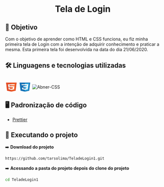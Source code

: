 <div align="center">
  <h1>Tela de Login</h1>
</div>

## :dart: Objetivo

Com o objetivo de aprender como HTML e CSS funciona, eu fiz minha primeira tela de Login com a intenção de adquirir conhecimento e praticar a mesma. Esta primeira tela foi desenvolvida na data do dia 21/06/2020.

## :hammer_and_wrench: Linguagens e tecnologias utilizadas
<div style="display: inline_block"><br>
  <img align="center" alt="Abner-HTML" height="30" width="40" src="https://raw.githubusercontent.com/devicons/devicon/master/icons/html5/html5-original.svg">
  <img align="center" alt="Abner-CSS" height="30" width="40" src="https://raw.githubusercontent.com/devicons/devicon/master/icons/css3/css3-original.svg">
  <img align="center" alt="Abner-CSS" height="30" width="40" src="https://cdn.jsdelivr.net/gh/devicons/devicon/icons/git/git-original.svg">
</div>


## :desktop_computer: Padronização de código
-   [Prettier](https://prettier.io/)

## :rocket: Executando o projeto

➡️ **Download do projeto**
```bash
https://github.com/tarsolima/TeladeLogin1.git
```
➡️ **Acessando a pasta do projeto depois do clone do projeto**
```bash
cd TeladeLogin1
```
